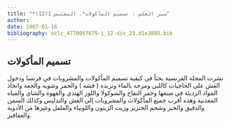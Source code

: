 ```yaml
---
title: "*سير العلم : تسميم المأكولات*. المقتبس 1(12)"
author: 
date: 1907-01-16
bibliography: oclc_4770057679-i_12-div_23.d1e3895.bib
---
```




##  تسميم المأكولات 


 نشرت المجلة الفرنسية بحثاً في كيفية تسميم المأكولات والمشروبات في فرنسا ودخول الغش على الحاجيات كاللبن ومزجه بالماء وتزبده ( قشه ) والخمر وشوبه والجعة واتخاذ المواد الرديئة في صنعها وخمر التفاح والشوكولا واللوز الهندي والقهوة والشاي والمياه المعدنية وهذه أقرب جميع المأكولات والمشروبات إلى الغش والتدليس وكذلك السمن والدقيق والخبز وشحم الخنزير وزيت الزيتون واللوبياء والفلفل وغيرها من الأدوية والعقاقير. 
